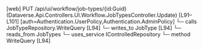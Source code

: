 [web] PUT /api/ui/workflow/job-types/{id:Guid}  (Dataverse.Api.Controllers.UI.Workflow.JobTypesController.Update)  [L91–L101] [auth=Authentication.UserPolicy,Authentication.AdminPolicy]
  └─ calls JobTypeRepository.WriteQuery [L94]
  └─ writes_to JobType [L94]
    └─ reads_from JobTypes
  └─ uses_service IControlledRepository<JobType>
    └─ method WriteQuery [L94]

